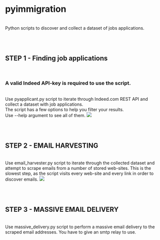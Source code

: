 # pyimmigration
</br>Python scripts to discover and collect a dataset of jobs applications. 

</br></br> <h2>STEP 1 - Finding job applications</h2>
</br><h3>A valid Indeed API-key is required to use the script.</h3>
</br>Use pyapplicant.py script to iterate through Indeed.com REST API and collect a dataset with job applications.
</br>The script has a few options to help you filter your results. 
</br>Use --help argument to see all of them.
<img src='https://i.imgur.com/Bi9gRuB.jpg'>

</br></br> <h2>STEP 2 - EMAIL HARVESTING</h2>
</br>Use email_harvester.py script to iterate through the collected dataset and attempt to scrape emails from a number of stored web-sites. This is the slowest step, as the script visits every web-site and every link in order to discover emails.
<img src='https://i.imgur.com/4ReutHf.jpg'>

</br></br> <h2>STEP 3 - MASSIVE EMAIL DELIVERY</h2>
</br>Use massive_delivery.py script to perform a massive email delivery to the scraped email addresses. You have to give an smtp relay to use.

